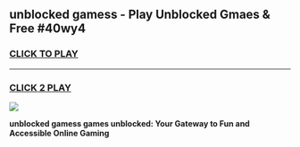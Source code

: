 
## unblocked gamess - Play Unblocked Gmaes & Free #40wy4
<h3>
<a href="https://news.freeplayer.one?title=unblocked_gamess&ref=26F">CLICK TO PLAY</a></h3>
<hr>

<h3>
<a href="https://news.freeplayer.one?title=unblocked_gamess&ref=26F">CLICK 2 PLAY</a>
  
</h3>

<a href="https://news.freeplayer.one?title=unblocked_gamess&ref=26F/"><img src="https://clearcache.store/games.png"></a>


**unblocked gamess games unblocked: Your Gateway to Fun and Accessible Online Gaming**

